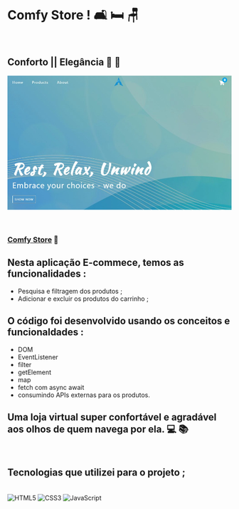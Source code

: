 # Comfy Store !  🛋️ 🛏️ 🪑

<br>

## Conforto || Elegância  💙 💛

![](./images/comfy-store.jpg)

<br>

### [Comfy Store](https://alisson-aguiars2k.github.io/comfy-store/) 🔗
## Nesta aplicação E-commece, temos as funcionalidades :
- Pesquisa e filtragem dos produtos ;
- Adicionar e excluir os produtos do carrinho ;
 ## O código foi desenvolvido usando os conceitos e funcionaldades :
- DOM
- EventListener
- filter
- getElement
- map
- fetch com async await
- consumindo APIs externas para os produtos.
## Uma loja virtual super confortável e agradável aos olhos de quem navega por ela. 💻 📚
<br>

## Tecnologias que utilizei para o projeto ;  
<div style="display: inline_block"><br>
    <img  align="center" src="https://cdn.jsdelivr.net/gh/devicons/devicon/icons/html5/html5-original-wordmark.svg" heigth="30" width="40"alt="HTML5">
    <img  align="center" src="https://cdn.jsdelivr.net/gh/devicons/devicon/icons/css3/css3-original-wordmark.svg" heigth="30" width="40"alt="CSS3">
    <img  align="center" src="https://cdn.jsdelivr.net/gh/devicons/devicon/icons/javascript/javascript-original.svg" heigth="30" width="40"alt="JavaScript">
</div>
